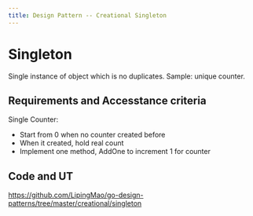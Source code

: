 ```yaml
---
title: Design Pattern -- Creational Singleton
---
```

# Singleton

Single instance of object which is no duplicates. Sample: unique counter.



## Requirements and Accesstance criteria

Single Counter:

* Start from 0 when no counter created before
* When it created, hold real count
* Implement one method, AddOne to increment 1 for counter



## Code and UT



https://github.com/LipingMao/go-design-patterns/tree/master/creational/singleton
